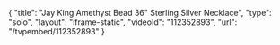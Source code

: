 {
    "title": "Jay King Amethyst Bead 36\" Sterling Silver Necklace",
    "type": "solo",
    "layout": "iframe-static",
    "videoId": "112352893",
    "url": "\/tvpembed\/112352893"
}